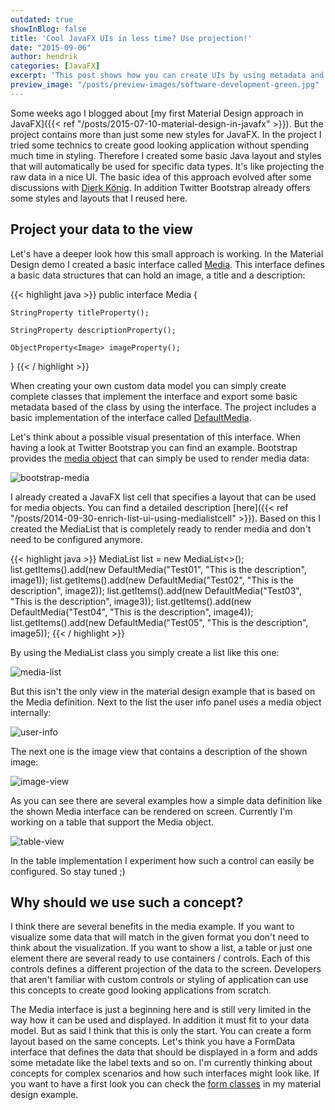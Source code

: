 ```yaml
---
outdated: true
showInBlog: false
title: 'Cool JavaFX UIs in less time? Use projection!'
date: "2015-09-06"
author: hendrik
categories: [JavaFX]
excerpt: 'This post shows how you can create UIs by using metadata and the projection pattern in JavaFX. By doing so all developers can create cool UIs.'
preview_image: "/posts/preview-images/software-development-green.jpg"
---
```

Some weeks ago I blogged about [my first Material Design approach in JavaFX]({{< ref "/posts/2015-07-10-material-design-in-javafx" >}}). But the project contains more than just some new styles for JavaFX. In the project I tried some technics to create good looking application without spending much time in styling. Therefore I created some basic Java layout and styles that will automatically be used for specific data types. It's like projecting the raw data in a nice UI. The basic idea of this approach evolved after some discussions with [Dierk König](https://twitter.com/mittie). In addition Twitter Bootstrap already offers some styles and layouts that I reused here.

## Project your data to the view

Let's have a deeper look how this small approach is working. In the Material Design demo I created a basic interface called [Media](https://github.com/guigarage/sdkfx/blob/master/src/main/java/com/guigarage/sdk/util/Media.java). This interface defines a basic data structures that can hold an image, a title and a description:

{{< highlight java >}}
public interface Media {

    StringProperty titleProperty();

    StringProperty descriptionProperty();

    ObjectProperty<Image> imageProperty();
}
{{< / highlight >}}

When creating your own custom data model you can simply create complete classes that implement the interface and export some basic metadata based of the class by using the interface. The project includes a basic implementation of the interface called [DefaultMedia](https://github.com/guigarage/sdkfx/blob/master/src/main/java/com/guigarage/sdk/util/DefaultMedia.java).

Let's think about a possible visual presentation of this interface. When having a look at Twitter Bootstrap you can find an example. Bootstrap provides the [media object](http://getbootstrap.com/components/#media) that can simply be used to render media data:

![bootstrap-media](/posts/guigarage-legacy/bootstrap-media-1024x403.png)

I already created a JavaFX list cell that specifies a layout that can be used for media objects. You can find a detailed description [here]({{< ref "/posts/2014-09-30-enrich-list-ui-using-medialistcell" >}}). Based on this I created the MediaList that is completely ready to render media and don't need to be configured anymore.

{{< highlight java >}}
MediaList<Media> list = new MediaList<>();
list.getItems().add(new DefaultMedia("Test01", "This is the description", image1));
list.getItems().add(new DefaultMedia("Test02", "This is the description", image2));
list.getItems().add(new DefaultMedia("Test03", "This is the description", image3));
list.getItems().add(new DefaultMedia("Test04", "This is the description", image4));
list.getItems().add(new DefaultMedia("Test05", "This is the description", image5));
{{< / highlight >}}

By using the MediaList class you simply create a list like this one:

![media-list](/posts/guigarage-legacy/media-list-1024x432.png)

But this isn't the only view in the material design example that is based on the Media definition. Next to the list the user info panel uses a media object internally:

![user-info](/posts/guigarage-legacy/user-info-1024x393.png)

The next one is the image view that contains a description of the shown image:

![image-view](/posts/guigarage-legacy/image-view-1024x938.png)

As you can see there are several examples how a simple data definition like the shown Media interface can be rendered on screen. Currently I'm working on a table that support the Media object.

![table-view](/posts/guigarage-legacy/table-view-1024x804.png)

In the table implementation I experiment how such a control can easily be configured. So stay tuned ;)

## Why should we use such a concept?

I think there are several benefits in the media example. If you want to visualize some data that will match in the given format you don't need to think about the visualization. If you want to show a list, a table or just one element there are several ready to use containers / controls. Each of this controls defines a different projection of the data to the screen. Developers that aren't familiar with custom controls or styling of application can use this concepts to create good looking applications from scratch.

The Media interface is just a beginning here and is still very limited in the way how it can be used and displayed. In addition it must fit to your data model. But as said I think that this is only the start. You can create a form layout based on the same concepts. Let's think you have a FormData interface that defines the data that should be displayed in a form and adds some metadate like the label texts and so on. I'm currently thinking about concepts for complex scenarios and how such interfaces might look like. If you want to have a first look you can check the [form classes](https://github.com/guigarage/sdkfx/tree/master/src/main/java/com/guigarage/sdk/form) in my material design example.
